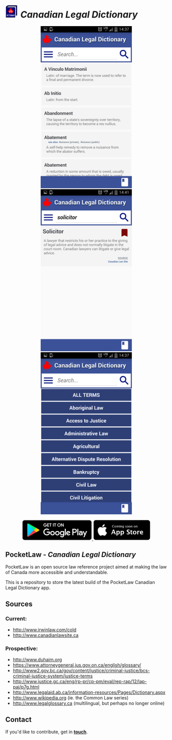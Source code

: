 # <img src="https://github.com/pocket-law/canadian-legal-dictionary/blob/master/screenshots/logos/logo.png" width="40"> <i>Canadian Legal Dictionary</i>

<p align="center">
	<img src="https://github.com/pocket-law/canadian-legal-dictionary/blob/master/screenshots/sc003.png" width="284">
	<img src="https://github.com/pocket-law/canadian-legal-dictionary/blob/master/screenshots/sc001.png" width="284">
	<img src="https://github.com/pocket-law/canadian-legal-dictionary/blob/master/screenshots/sc005.png" width="284">
</p>

<p align="center">
	<a href="https://play.google.com/store/apps/details?id=org.pocketlaw.cld">
		<img src="https://github.com/pocket-law/canadian-legal-dictionary/blob/master/screenshots/cs1.png" height="64">
	</a>
	<img src="https://github.com/pocket-law/canadian-legal-dictionary/blob/master/screenshots/cs2.png" height="64">
</p>

## PocketLaw - ***Canadian Legal Dictionary***
PocketLaw is an open source law reference project aimed at making the law of Canada more accessible and understandable.

This is a repository to store the latest build of the PocketLaw Canadian Legal Dictionary app.

## Sources
### Current:
* http://www.irwinlaw.com/cold
* http://www.canadianlawsite.ca

### Prospective:
* http://www.duhaim.org
* https://www.attorneygeneral.jus.gov.on.ca/english/glossary/
* http://www2.gov.bc.ca/gov/content/justice/criminal-justice/bcs-criminal-justice-system/justice-terms
* http://www.justice.gc.ca/eng/rp-pr/cp-pm/eval/rep-rap/12/lap-paj/p7g.html
* http://www.legalaid.ab.ca/information-resources/Pages/Dictionary.aspx
* http://www.wikipedia.org (ie. the Common Law series)
* http://www.legalglossary.ca (multilingual, but perhaps no longer online)

## Contact
If you'd like to contribute, get in <b><a href="mailto:ggdev3@gmail.com">touch</a></b>.
